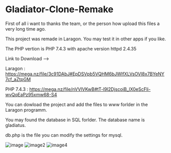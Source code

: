 # Gladiator-Clone-Remake

First of all i want to thanks the team, or the person how upload this files a very long time ago.

This project was remade in Laragon. You may test it in other apps if you like.

The PHP vertion is PHP 7.4.3 with apache version httpd 2.4.35

Link to Download -->

Laragon : https://mega.nz/file/3c91DAbJ#EpDSVpb5VQHM6bJWlfXLVsOVl8x7BYeNY7cf_aZtpGM

PHP 7.4.3 : https://mega.nz/file/nVVlVKwB#tT-l9l2DjscoiB_lX0eScFli-wvQqEaPz95xmw68-S4

You can dowload the project and add the files to www forlder in the Laragon programm.

You may found the database in SQL forlder. The database name is gladiatus.

db.php is the file you can modify the settings for mysql.

![image](https://github.com/user-attachments/assets/0b7a8b89-56a9-4f24-a85f-cbffaf8d3180)
![image2](https://github.com/user-attachments/assets/f8ee3dbe-e2ac-4329-8463-4c0f53dd843f)
![image4](https://github.com/user-attachments/assets/c6f22aaa-4ba0-42e7-b9a6-8ed8a98723c1)
